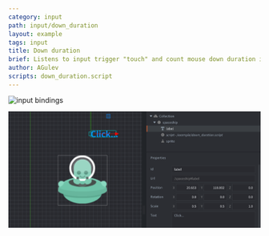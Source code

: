 ```yaml
---
category: input
path: input/down_duration
layout: example
tags: input
title: Down duration
brief: Listens to input trigger "touch" and count mouse down duration in update method.
author: AGulev
scripts: down_duration.script
---
```


![input bindings](input_binding.png)

![text](down_click.png)
